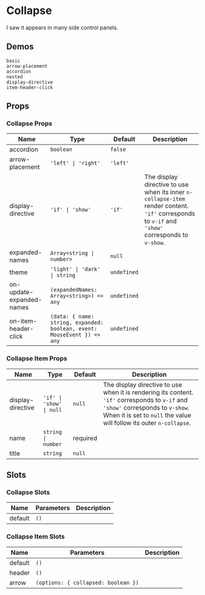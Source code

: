 # Collapse
I saw it appears in many side control panels.
## Demos
```demo
basic
arrow-placement
accordion
nested
display-directive
item-header-click
```
## Props
### Collapse Props
|Name|Type|Default|Description|
|-|-|-|-|
|accordion|`boolean`|`false`||
|arrow-placement|`'left' \| 'right'`|`'left'`||
|display-directive|`'if' \| 'show'`|`'if'`|The display directive to use when its inner `n-collapse-item` render content. `'if'` corresponds to `v-if` and `'show'` corresponds to `v-show`.|
|expanded-names|`Array<string \| number>`|`null`||
|theme|`'light' \| 'dark'  \| string`|`undefined`||
|on-update-expanded-names|`(expandedNames: Array<string>) => any`|`undefined`||
|on-item-header-click|`(data: { name: string, expanded: boolean, event: MouseEvent }) => any`|`undefined`||

### Collapse Item Props
|Name|Type|Default|Description|
|-|-|-|-|
|display-directive|`'if' \| 'show' \| null`|`null`|The display directive to use when it is rendering its content. `'if'` corresponds to `v-if` and `'show'` corresponds to `v-show`. When it is set to `null` the value will follow its outer `n-collapse`.|
|name|`string \| number`|required||
|title|`string`|`null`||

## Slots
### Collapse Slots
|Name|Parameters|Description|
|-|-|-|
|default|`()`||

### Collapse Item Slots
|Name|Parameters|Description|
|-|-|-|
|default|`()`||
|header|`()`||
|arrow|`(options: { collapsed: boolean })`||
